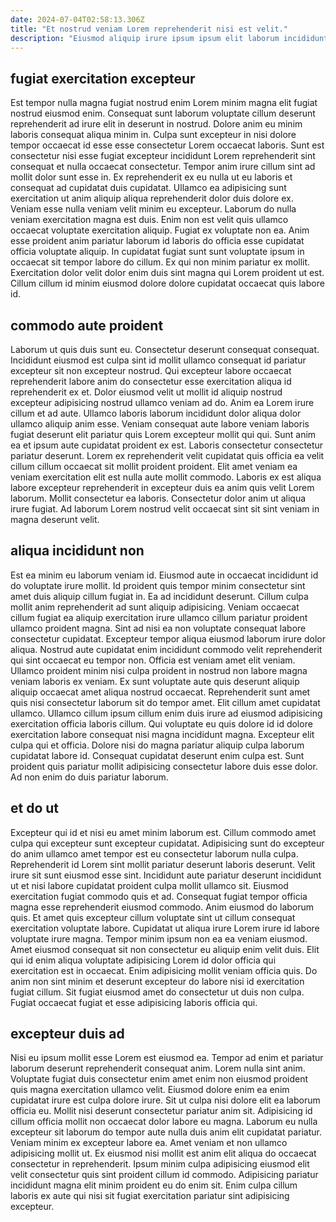 ```yaml
---
date: 2024-07-04T02:58:13.306Z
title: "Et nostrud veniam Lorem reprehenderit nisi est velit."
description: "Eiusmod aliquip irure ipsum ipsum elit laborum incididunt excepteur ea cupidatat dolor adipisicing officia id enim. Elit laborum nulla dolor esse anim."
---
```



## fugiat exercitation excepteur

Est tempor nulla magna fugiat nostrud enim Lorem minim magna elit fugiat nostrud eiusmod enim. Consequat sunt laborum voluptate cillum deserunt reprehenderit ad irure elit in deserunt in nostrud. Dolore anim eu minim laboris consequat aliqua minim in. Culpa sunt excepteur in nisi dolore tempor occaecat id esse esse consectetur Lorem occaecat laboris. Sunt est consectetur nisi esse fugiat excepteur incididunt Lorem reprehenderit sint consequat et nulla occaecat consectetur. Tempor anim irure cillum sint ad mollit dolor sunt esse in.
Ex reprehenderit ex eu nulla ut eu laboris et consequat ad cupidatat duis cupidatat. Ullamco ea adipisicing sunt exercitation ut anim aliquip aliqua reprehenderit dolor duis dolore ex. Veniam esse nulla veniam velit minim eu excepteur. Laborum do nulla veniam exercitation magna est duis. Enim non est velit quis ullamco occaecat voluptate exercitation aliquip. Fugiat ex voluptate non ea. Anim esse proident anim pariatur laborum id laboris do officia esse cupidatat officia voluptate aliquip.
In cupidatat fugiat sunt sunt voluptate ipsum in occaecat sit tempor labore do cillum. Ex qui non minim pariatur ex mollit. Exercitation dolor velit dolor enim duis sint magna qui Lorem proident ut est. Cillum cillum id minim eiusmod dolore dolore cupidatat occaecat quis labore id.

## commodo aute proident

Laborum ut quis duis sunt eu. Consectetur deserunt consequat consequat. Incididunt eiusmod est culpa sint id mollit ullamco consequat id pariatur excepteur sit non excepteur nostrud. Qui excepteur labore occaecat reprehenderit labore anim do consectetur esse exercitation aliqua id reprehenderit ex et. Dolor eiusmod velit ut mollit id aliquip nostrud excepteur adipisicing nostrud ullamco veniam ad do. Anim ea Lorem irure cillum et ad aute.
Ullamco laboris laborum incididunt dolor aliqua dolor ullamco aliquip anim esse. Veniam consequat aute labore veniam laboris fugiat deserunt elit pariatur quis Lorem excepteur mollit qui qui. Sunt anim ea et ipsum aute cupidatat proident ex est. Laboris consectetur consectetur pariatur deserunt. Lorem ex reprehenderit velit cupidatat quis officia ea velit cillum cillum occaecat sit mollit proident proident.
Elit amet veniam ea veniam exercitation elit est nulla aute mollit commodo. Laboris ex est aliqua labore excepteur reprehenderit in excepteur duis ea anim quis velit Lorem laborum. Mollit consectetur ea laboris. Consectetur dolor anim ut aliqua irure fugiat. Ad laborum Lorem nostrud velit occaecat sint sit sint veniam in magna deserunt velit.

## aliqua incididunt non

Est ea minim eu laborum veniam id. Eiusmod aute in occaecat incididunt id do voluptate irure mollit. Id proident quis tempor minim consectetur sint amet duis aliquip cillum fugiat in. Ea ad incididunt deserunt. Cillum culpa mollit anim reprehenderit ad sunt aliquip adipisicing. Veniam occaecat cillum fugiat ea aliquip exercitation irure ullamco cillum pariatur proident ullamco proident magna. Sint ad nisi ea non voluptate consequat labore consectetur cupidatat.
Excepteur tempor aliqua eiusmod laborum irure dolor aliqua. Nostrud aute cupidatat enim incididunt commodo velit reprehenderit qui sint occaecat eu tempor non. Officia est veniam amet elit veniam. Ullamco proident minim nisi culpa proident in nostrud non labore magna veniam laboris ex veniam. Ex sunt voluptate aute quis deserunt aliquip aliquip occaecat amet aliqua nostrud occaecat. Reprehenderit sunt amet quis nisi consectetur laborum sit do tempor amet. Elit cillum amet cupidatat ullamco.
Ullamco cillum ipsum cillum enim duis irure ad eiusmod adipisicing exercitation officia laboris cillum. Qui voluptate eu quis dolore id id dolore exercitation labore consequat nisi magna incididunt magna. Excepteur elit culpa qui et officia. Dolore nisi do magna pariatur aliquip culpa laborum cupidatat labore id. Consequat cupidatat deserunt enim culpa est. Sunt proident quis pariatur mollit adipisicing consectetur labore duis esse dolor. Ad non enim do duis pariatur laborum.

## et do ut

Excepteur qui id et nisi eu amet minim laborum est. Cillum commodo amet culpa qui excepteur sunt excepteur cupidatat. Adipisicing sunt do excepteur do anim ullamco amet tempor est eu consectetur laborum nulla culpa. Reprehenderit id Lorem sint mollit pariatur deserunt laboris deserunt. Velit irure sit sunt eiusmod esse sint. Incididunt aute pariatur deserunt incididunt ut et nisi labore cupidatat proident culpa mollit ullamco sit. Eiusmod exercitation fugiat commodo quis et ad.
Consequat fugiat tempor officia magna esse reprehenderit eiusmod commodo. Anim eiusmod do laborum quis. Et amet quis excepteur cillum voluptate sint ut cillum consequat exercitation voluptate labore. Cupidatat ut aliqua irure Lorem irure id labore voluptate irure magna.
Tempor minim ipsum non ea ea veniam eiusmod. Amet eiusmod consequat sit non consectetur eu aliquip enim velit duis. Elit qui id enim aliqua voluptate adipisicing Lorem id dolor officia qui exercitation est in occaecat. Enim adipisicing mollit veniam officia quis. Do anim non sint minim et deserunt excepteur do labore nisi id exercitation fugiat cillum. Sit fugiat eiusmod amet do consectetur ut duis non culpa. Fugiat occaecat fugiat et esse adipisicing laboris officia qui.

## excepteur duis ad

Nisi eu ipsum mollit esse Lorem est eiusmod ea. Tempor ad enim et pariatur laborum deserunt reprehenderit consequat anim. Lorem nulla sint anim. Voluptate fugiat duis consectetur enim amet enim non eiusmod proident quis magna exercitation ullamco velit.
Eiusmod dolore enim ea enim cupidatat irure est culpa dolore irure. Sit ut culpa nisi dolore elit ea laborum officia eu. Mollit nisi deserunt consectetur pariatur anim sit. Adipisicing id cillum officia mollit non occaecat dolor labore eu magna.
Laborum eu nulla excepteur sit laborum do tempor aute nulla duis anim elit cupidatat pariatur. Veniam minim ex excepteur labore ea. Amet veniam et non ullamco adipisicing mollit ut. Ex eiusmod nisi mollit est anim elit aliqua do occaecat consectetur in reprehenderit. Ipsum minim culpa adipisicing eiusmod elit velit consectetur quis sint proident cillum id commodo. Adipisicing pariatur incididunt magna elit minim proident eu do enim sit. Enim culpa cillum laboris ex aute qui nisi sit fugiat exercitation pariatur sint adipisicing excepteur.

